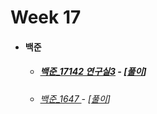 # Week 17

- #### 백준

  - ##### [백준_17142 연구실3](https://www.acmicpc.net/problem/17142) - [[풀이](https://github.com/catch4/Song/blob/master/week17/17142_lab3.cpp)]
  
  - ###### [백준_1647 ](https://www.acmicpc.net/problem/1647) - [[풀이](https://github.com/catch4/Song/blob/master/week17/1647.cpp)]

